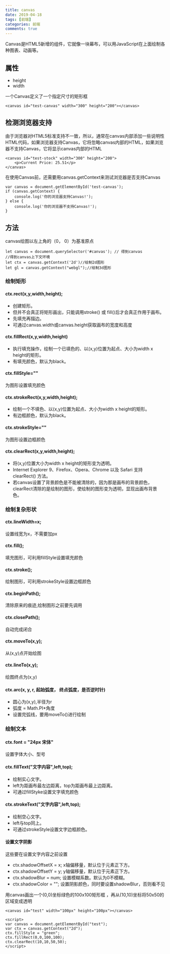 ```yaml
---
title: canvas
date: 2019-04-18
tags: [前端]
categories: 前端
comments: true
---
```


Canvas是HTML5新增的组件，它就像一块幕布，可以用JavaScript在上面绘制各种图表、动画等。

## 属性
- height
- width

一个Canvas定义了一个指定尺寸的矩形框
```
<canvas id="test-canvas" width="300" height="200"></canvas>
```
## 检测浏览器支持
由于浏览器对HTML5标准支持不一致，所以，通常在canvas内部添加一些说明性HTML代码，如果浏览器支持Canvas，它将忽略canvas内部的HTML，如果浏览器不支持Canvas，它将显示canvas内部的HTML

```
<canvas id="test-stock" width="300" height="200">
    <p>Current Price: 25.51</p>
</canvas>

```
在使用Canvas前，还需要用canvas.getContext来测试浏览器是否支持Canvas

```
var canvas = document.getElementById('test-canvas');
if (canvas.getContext) {
    console.log('你的浏览器支持Canvas!');
} else {
    console.log('你的浏览器不支持Canvas!');
}
```
## 方法

canvas绘图以左上角的（0， 0）为基准原点
```
let canvas = document.querySelector('#canvas'); // 得到canvas
//得到canvas上下文环境
let ctx = canvas.getContext('2d')//绘制2d图形
let gl = canvas.getContext("webgl");//绘制3d图形
```
### 绘制矩形

#### ctx.rect(x,y,width,height);
- 创建矩形。
- 但并不会真正将矩形画出，只能调用stroke() 或 fill()后才会真正作用于画布。
- 先填充再描边。
- 可通过canvas.width或canvas.height获取画布的宽度和高度

#### ctx.fillRect(x,y,width,height)
- 执行填充操作，绘制一个已填色的、以(x,y)位置为起点、大小为width x height的矩形。
- 有填充颜色，默认为black。

####  ctx.fillStyle=""
为图形设置填充颜色

#### ctx.strokeRect(x,y,width,height);
- 绘制一个不填色、以(x,y)位置为起点、大小为width x height的矩形。
- 有边框颜色，默认为black。

#### ctx.strokeStyle=""
为图形设置边框颜色

#### ctx.clearRect(x,y,width,height);
- 将(x,y)位置大小为width x height的矩形变为透明。
- Internet Explorer 9、Firefox、Opera、Chrome 以及 Safari 支持 clearRect() 方法。
- 若canvas设置了背景颜色是不能被清除的，因为那是画布的背景颜色，clearRect清除的是绘制的图形，使绘制的图形变为透明，显现出画布背景色。

### 绘制复杂形状

#### ctx.lineWidth=x;
设置线宽为x，不需要加px

#### ctx.fill();
填充图形，可利用fillStyle设置填充颜色

#### ctx.stroke();
绘制图形，可利用strokeStyle设置边框颜色

#### ctx.beginPath();
清除原来的痕迹,绘制图形之前要先调用

#### ctx.closePath();
自动完成闭合

#### ctx.moveTo(x,y);
从(x,y)点开始绘图

#### ctx.lineTo(x,y);
绘图终点为(x,y)

#### ctx.arc(x, y, r, 起始弧度， 终点弧度，是否逆时针) 
- 圆心为(x,y),半径为r
- 弧度 = Math.PI*角度
- 设置完弧线，要用moveTo()进行绘制

### 绘制文本
#### ctx.font = "24px 宋体"
设置字体大小、型号

#### ctx.fillText("文字内容",left,top);
- 绘制实心文字。
- left为距画布最左边距离，top为距画布最上边距离。
- 可通过fillStyke设置文字填充颜色

#### ctx.strokeText("文字内容",left,top);
- 绘制空心文字。
- left与top同上。
- 可通过strokeStyle设置文字边框颜色。

#### 设置文字阴影
这些要在设置文字内容之前设置
- ctx.shadowOffsetX = x; x轴偏移量，默认位于元素正下方。
- ctx.shadowOffsetY = y; y轴偏移量，默认位于元素正下方。
- ctx.shadowBlur = num; 设置模糊系数。默认为0不模糊。
- ctx.shadowColor = ""; 设置阴影颜色，同时要设置shadowBlur，否则看不见

用canvas画出一个(0,0)坐标绿色的100x100矩形框
，再从(10,10)坐标将50x50的区域变成透明

```
<canvas id="test" width="100px" height="100px"></canvas>

<script>
var canvas = document.getElementById("test");
var ctx = canvas.getContext("2d");
ctx.fillStyle = "green";
ctx.fillRect(0,0,100,100);
ctx.clearRect(10,10,50,50);
</script>
```

